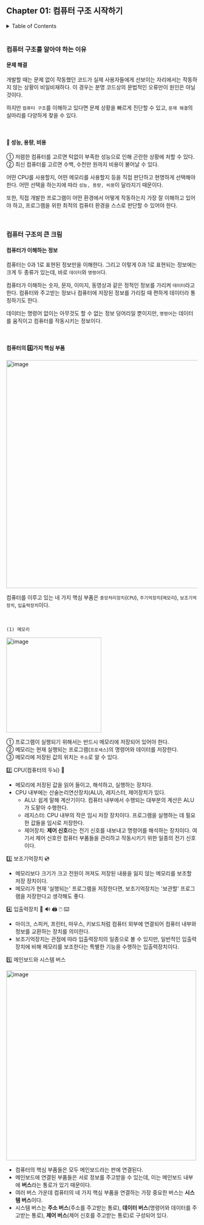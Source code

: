 <!--
bold 처리
** **

js 코드 작성
```js

```

링크
[보여질 단어](URL 주소)

형광펜 처리
` `

글자색
<span style="color:red"> </span>

네모 박스
    tab 2번
-->

## Chapter 01: 컴퓨터 구조 시작하기

<details>
<summary>Table of Contents</summary>

- 컴퓨터 구조를 알아야 하는 이유
  - 문제 해결[:link:](#문제-해결)
  - 성능, 용량, 비용[:link:](#💸-성능-용량-비용)
- 컴퓨터 구조의 큰 그림
  - 컴퓨터가 이해하는 정보[:link:](#컴퓨터가-이해하는-정보)
  - 컴퓨터의 4가지 핵심 부품[:link:](#⭐️-컴퓨터의-4가지-핵심-부품)

</details>

</br>

### 컴퓨터 구조를 알아야 하는 이유

#### 문제 해결

개발할 때는 문제 없이 작동했던 코드가 실제 사용자들에게 선보이는 자리에서는 작동하지 않는 상황이 비일비재하다. 이 경우는 분명 코드상의 문법적인 오류만이 원인은 아닐 것이다.

하지만 `컴퓨터 구조`를 이해하고 있다면 문제 상황을 빠르게 진단할 수 있고, `문제 해결`의 실마리를 다양하게 찾을 수 있다.

</br>

#### 💸 성능, 용량, 비용

① 저렴한 컴퓨터를 고르면 턱없이 부족한 성능으로 인해 곤란한 상황에 처할 수 있다. </br>
② 최신 컴퓨터를 고르면 수백, 수천만 원까지 비용이 불어날 수 있다.

어떤 CPU를 사용할지, 어떤 메모리를 사용할지 등을 직접 판단하고 현명하게 선택해야 한다. 어떤 선택을 하는지에 따라 `성능, 용량, 비용`이 달라지기 때문이다.

또한, 직접 개발한 프로그램이 어떤 환경에서 어떻게 작동하는지 가장 잘 이해하고 있어야 하고, 프로그램을 위한 최적의 컴퓨터 환경을 스스로 판단할 수 있어야 한다.

<br>

### 컴퓨터 구조의 큰 크림

#### 컴퓨터가 이해하는 정보

컴퓨터는 0과 1로 표현된 정보만을 이해한다. 그리고 이렇게 0과 1로 표현되는 정보에는 크게 두 종류가 있는데, 바로 `데이터`와 `명령어`다.

컴퓨터가 이해하는 숫자, 문자, 이미지, 동영상과 같은 정적인 정보를 가리켜 `데이터`라고 한다. 컴퓨터와 주고받는 정보나 컴퓨터에 저장된 정보를 가리킬 때 편하게 데이터라 통칭하기도 한다.

데이터는 명령어 없이는 아무것도 할 수 없는 정보 덩어리일 뿐이지만, `명령어`는 데이터를 움직이고 컴퓨터를 작동시키는 정보이다.

</br>

#### 컴퓨터의 4️⃣가지 핵심 부품

<img width="600" alt="image" src="https://github.com/user-attachments/assets/bd4952f7-1bfa-4ccd-b1b4-3e27190e9bb5">

컴퓨터를 이루고 있는 네 가지 핵심 부품은 `중앙처리장치`(`CPU`), `주기억장치`(`메모리`), `보조기억장치`, `입출력장치`이다.

</br>

`(1) 메모리`

<img width="250" alt="image" src="https://github.com/user-attachments/assets/c58fbc2c-c147-44f5-bea8-f9e6cecedd8f">

① 프로그램이 실행되기 위해서는 반드시 메모리에 저장되어 있어야 한다. </br>
② 메모리는 현재 실행되는 프로그램(`프로세스`)의 명령어와 데이터를 저장한다. </br>
③ 메모리에 저장된 값의 위치는 `주소`로 알 수 있다.

2️⃣ CPU(컴퓨터의 두뇌) 🧠

- 메모리에 저장된 값을 읽어 들이고, 해석하고, 실행하는 장치다.
- CPU 내부에는 산술논리연산장치(ALU), 레지스터, 제어장치가 있다.
  - ALU: 쉽게 말해 계산기이다. 컴퓨터 내부에서 수행되는 대부분의 계산은 ALU가 도맡아 수행한다.
  - 레지스터: CPU 내부의 작은 임시 저장 장치이다. 프로그램을 실행하는 데 필요한 값들을 임시로 저장한다.
  - 제어장치: **제어 신호**라는 전기 신호를 내보내고 명령어를 해석하는 장치이다. 여기서 제어 신호란 컴퓨터 부품들을 관리하고 작동시키기 위한 일종의 전기 신호이다.

3️⃣ 보조기억장치 💿

- 메모리보다 크기가 크고 전원이 꺼져도 저장된 내용을 잃지 않는 메모리를 보조할 저장 장치이다.
- 메모리가 현재 '실행되는' 프로그램을 저장한다면, 보조기억장치는 '보관할' 프로그램을 저장한다고 생각해도 좋다.

4️⃣ 입출력장치 🎤 🔊 🖨️ 🖱️ ⌨️

- 마이크, 스피커, 프린터, 마우스, 키보드처럼 컴퓨터 외부에 연결되어 컴퓨터 내부와 정보를 교환하는 장치를 의미한다.
- 보조기억장치는 관점에 따라 입출력장치의 일종으로 볼 수 있지만, 일반적인 입출력장치에 비해 메모리를 보조한다는 특별한 기능을 수행하는 입출력장치이다.

5️⃣ 메인보드와 시스템 버스

<img width="500" alt="image" src="https://github.com/SeongHo-C/reading-books-for-programmers/assets/83394485/3b82b88e-a92c-493b-a50c-eda54f7900eb"/>

- 컴퓨터의 핵심 부품들은 모두 메인보드라는 판에 연결된다.
- 메인보드에 연결된 부품들은 서로 정보를 주고받을 수 있는데, 이는 메인보드 내부에 **버스**라는 통로가 있기 때문이다.
- 여러 버스 가운데 컴퓨터의 네 가지 핵심 부품을 연결하는 가장 중요한 버스는 **시스템 버스**이다.
- 시스템 버스는 **주소 버스**(주소를 주고받는 통로), **데이터 버스**(명령어와 데이터를 주고받는 통로), **제어 버스**(제어 신호를 주고받는 통로)로 구성되어 있다.
